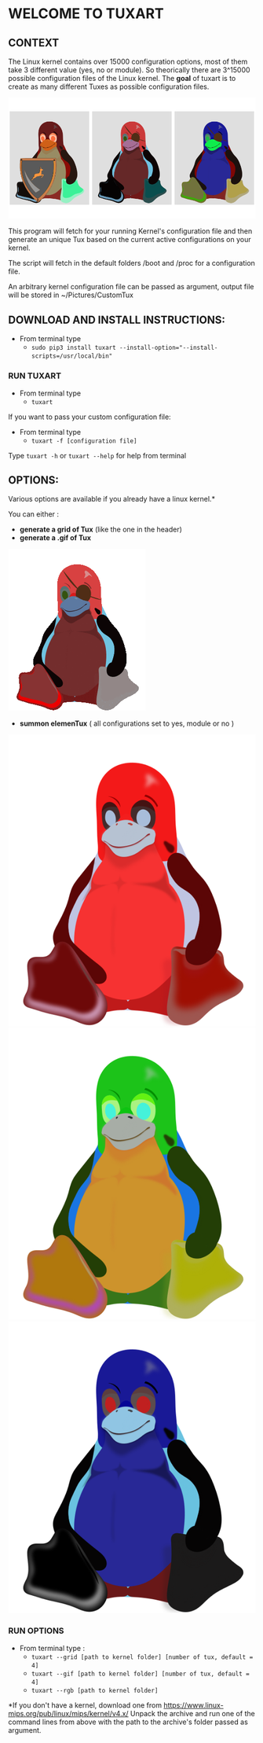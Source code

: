 


# WELCOME TO TUXART

## CONTEXT
The Linux kernel contains over 15000 configuration options, most of them take 3 different value (yes, no or module).
So theorically there are 3^15000 possible configuration files of the Linux kernel.
The **goal** of tuxart is to create as many different Tuxes as possible configuration files.


![tux grid](tuxart/examples/TuxFamily.png)


This program will fetch for your running Kernel's configuration file and then generate an unique Tux based on the current active configurations on your kernel.

The script will fetch in the default folders /boot and /proc for a configuration file.

An arbitrary kernel configuration file can be passed as argument, output file will be stored in ~/Pictures/CustomTux


## DOWNLOAD AND INSTALL INSTRUCTIONS:

- From terminal type
	- `sudo pip3 install tuxart --install-option="--install-scripts=/usr/local/bin"`



### RUN TUXART

- From terminal type
	- `tuxart`

If you want to pass your custom configuration file:
- From terminal type
	- `tuxart -f [configuration file]`

Type `tuxart -h` or `tuxart --help` for help from terminal


## OPTIONS:

Various options are available if you already have a linux kernel.*

You can either :
- **generate a grid of Tux** (like the one in the header)
- **generate a .gif of Tux**

![](tuxart/examples/SuperTux.gif)

 - **summon elemenTux** ( all configurations set to yes, module or no )


 ![Red tux](tuxart/examples/redtux.svg)
 ![Green tux](tuxart/examples/greentux.svg)
 ![Blue tux](tuxart/examples/bluetux.svg)


### RUN OPTIONS

   - From terminal type :
	   - `tuxart --grid [path to kernel folder] [number of tux, default = 4]`
	   - `tuxart --gif [path to kernel folder] [number of tux, default = 4]`
	   - `tuxart --rgb [path to kernel folder]`


*If you don't have a kernel, download one from https://www.linux-mips.org/pub/linux/mips/kernel/v4.x/
Unpack the archive and run one of the command lines from above with the path to the archive's folder passed as argument.
